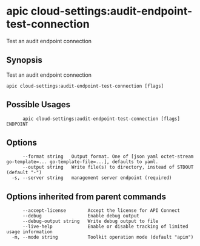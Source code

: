 # apic cloud-settings:audit-endpoint-test-connection

Test an audit endpoint connection

## Synopsis

Test an audit endpoint connection

```
apic cloud-settings:audit-endpoint-test-connection [flags]
```

## Possible Usages

```
      apic cloud-settings:audit-endpoint-test-connection [flags] ENDPOINT
```

## Options

```
      --format string   Output format. One of [json yaml octet-stream go-template=... go-template-file=...], defaults to yaml.
      --output string   Write file(s) to directory, instead of STDOUT (default "-")
  -s, --server string   management server endpoint (required)
```

## Options inherited from parent commands

```
      --accept-license        Accept the license for API Connect
      --debug                 Enable debug output
      --debug-output string   Write debug output to file
      --live-help             Enable or disable tracking of limited usage information
  -m, --mode string           Toolkit operation mode (default "apim")
```
